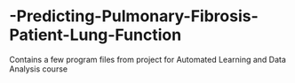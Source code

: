 # -Predicting-Pulmonary-Fibrosis-Patient-Lung-Function
Contains a few program files from project for Automated Learning and Data Analysis course
